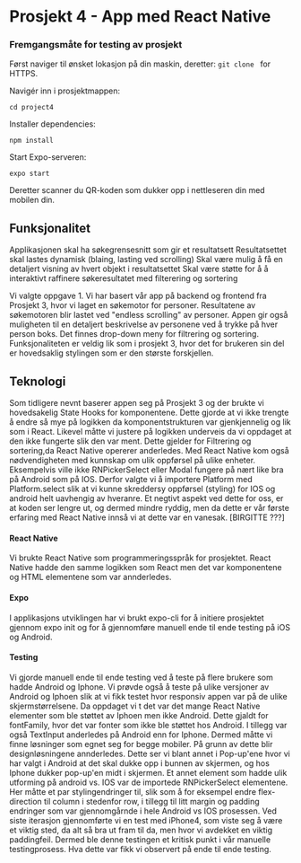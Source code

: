 # Prosjekt 4 - App med React Native


### Fremgangsmåte for testing av prosjekt
Først naviger til ønsket lokasjon på din maskin, deretter:
`git clone ` for HTTPS.

Navigér inn i prosjektmappen:

`cd project4`

Installer dependencies:

`npm install`

Start Expo-serveren:

`expo start`

Deretter scanner du QR-koden som dukker opp i nettleseren din med mobilen din.
## Funksjonalitet
Applikasjonen skal ha søkegrensesnitt som gir et resultatsett
Resultatsettet skal lastes dynamisk (blaing, lasting ved scrolling)
Skal være mulig å få en detaljert visning av hvert objekt i resultatsettet
Skal være støtte for å å interaktivt raffinere søkeresultatet med filterering og sortering

Vi valgte oppgave 1. Vi har basert vår app på backend og frontend fra Prosjekt 3, hvor vi laget en søkemotor for 
personer. Resultatene av søkemotoren blir lastet ved "endless scrolling" av personer. Appen gir også muligheten til en detaljert beskrivelse av personene ved å trykke på hver 
person boks. Det finnes drop-down meny for filtrering og sortering. Funksjonaliteten er veldig lik som i prosjekt 3, hvor det for brukeren sin del er hovedsaklig stylingen som er den største forskjellen. 
## Teknologi
Som tidligere nevnt baserer appen seg på Prosjekt 3 og der brukte vi hovedsakelig State Hooks for komponentene. Dette gjorde at vi ikke trengte å endre så mye på
logikken da komponentstrukturen var gjenkjennelig og lik som i React. Likevel måtte vi justere på logikken underveis da vi oppdaget at den ikke fungerte slik den var ment. 
Dette gjelder for Filtrering og sortering,da React Native opererer anderledes. Med React Native kom også nødvendigheten med kunnskap om ulik oppførsel på ulike 
enheter. Eksempelvis ville ikke RNPickerSelect eller Modal fungere på nært like bra på Android som på IOS. Derfor valgte vi å importere Platform med Platform.select 
slik at vi kunne skreddersy oppførsel (styling) for IOS og android helt uavhengig av hveranre. Et negtivt aspekt ved dette for oss, er at koden ser lengre ut, 
og dermed mindre ryddig, men da dette er vår første erfaring med React Native innså vi at dette var en vanesak. 
[BIRGITTE ???]
#### React Native
Vi brukte React Native som programmeringsspråk for prosjektet. React Native hadde den samme logikken som React men det var komponentene og HTML elementene som 
var annderledes. 
#### Expo 
I applikasjons utviklingen har vi brukt expo-cli for å initiere prosjektet gjennom expo init og for å gjennomføre manuell ende til ende testing på iOS og Android.
#### Testing
Vi gjorde manuell ende til ende testing ved å teste på flere brukere som hadde Android og Iphone. Vi prøvde også å teste på ulike versjoner av Android og Iphoen
slik at vi fikk testet hvor responsiv appen var på de ulike skjermstørrelsene. Da oppdaget vi t det var det mange React Native elementer som ble støttet av Iphoen men ikke Android. Dette gjaldt
for fontFamily, hvor det var fonter som ikke ble støttet hos Android. I tillegg var også TextInput anderledes på Android enn for Iphone. Dermed måtte vi finne
løsninger som egnet seg for begge mobiler. På grunn av dette blir designløsningene annderledes. Dette ser vi blant annet i Pop-up'ene hvor vi har valgt i Android at 
det skal dukke opp i bunnen av skjermen, og hos Iphone dukker pop-up'en midt i skjermen. Et annet element som hadde ulik utforming på android vs. IOS var de importede RNPickerSelect elementene. Her måtte 
et par stylingendringer til, slik som å for eksempel endre flex-direction til column i stedenfor row, i tillegg til litt margin og padding endringer som var gjennomgårnde 
i hele Android vs IOS prosessen. Ved siste iterasjon gjennomførte vi en test med iPhone4, som viste seg å være et viktig sted, da alt så bra ut fram til da, men 
hvor vi avdekket en viktig paddingfeil. Dermed ble denne testingen et kritisk punkt i vår manuelle testingprosess. 
Hva dette var fikk vi observert på ende til ende testing. 

